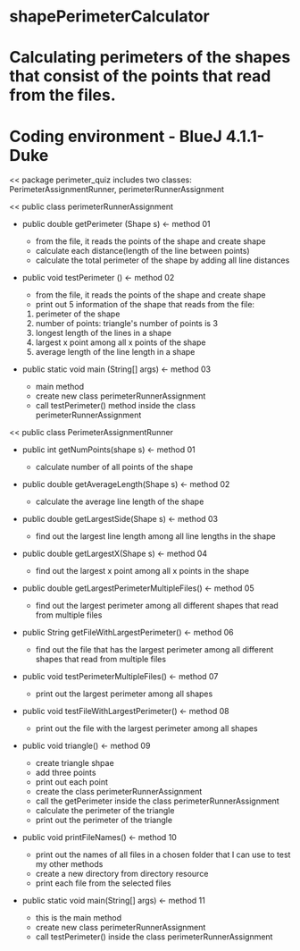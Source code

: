 # shapePerimeterCalculator
# Calculating perimeters of the shapes that consist of the points that read from the files.
# Coding environment - BlueJ 4.1.1-Duke

<< package perimeter_quiz includes two classes: PerimeterAssignmentRunner, perimeterRunnerAssignment

<< public class perimeterRunnerAssignment
* public double getPerimeter (Shape s) <- method 01
  - from the file, it reads the points of the shape and create shape
  - calculate each distance(length of the line between points)
  - calculate the total perimeter of the shape by adding all line distances

* public void testPerimeter () <- method 02
  - from the file, it reads the points of the shape and create shape
  - print out 5 information of the shape that reads from the file: 
  1) perimeter of the shape
  2) number of points: triangle's number of points is 3
  3) longest length of the lines in a shape
  4) largest x point among all x points of the shape
  5) average length of the line length in a shape
  
* public static void main (String[] args) <- method 03
  - main method
  - create new class perimeterRunnerAssignment
  - call testPerimeter() method inside the class perimeterRunnerAssignment
  
<< public class PerimeterAssignmentRunner
* public int getNumPoints(shape s) <- method 01
  - calculate number of all points of the shape
  
* public double getAverageLength(Shape s) <- method 02
  - calculate the average line length of the shape
  
* public double getLargestSide(Shape s) <- method 03
  - find out the largest line length among all line lengths in the shape
  
* public double getLargestX(Shape s) <- method 04
  - find out the largest x point among all x points in the shape
  
* public double getLargestPerimeterMultipleFiles() <- method 05
  - find out the largest perimeter among all different shapes that read from multiple files
  
* public String getFileWithLargestPerimeter() <- method 06
  - find out the file that has the largest perimeter among all different shapes that read from multiple files
  
* public void testPerimeterMultipleFiles() <- method 07
  - print out the largest perimeter among all shapes
  
* public void testFileWithLargestPerimeter() <- method 08
  - print out the file with the largest perimeter among all shapes
  
* public void triangle() <- method 09
  - create triangle shpae
  - add three points
  - print out each point
  - create the class perimeterRunnerAssignment
  - call the getPerimeter inside the class perimeterRunnerAssignment
  - calculate the perimeter of the triangle
  - print out the perimeter of the triangle
  
* public void printFileNames() <- method 10
  - print out the names of all files in a chosen folder that I can use to test my other methods
  - create a new directory from directory resource
  - print each file from the selected files
  
* public static void main(String[] args) <- method 11
  - this is the main method
  - create new class perimeterRunnerAssignment
  - call testPerimeter() inside the class perimeterRunnerAssignment
  
